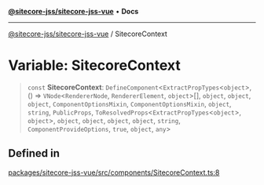 [**@sitecore-jss/sitecore-jss-vue**](../README.md) • **Docs**

***

[@sitecore-jss/sitecore-jss-vue](../README.md) / SitecoreContext

# Variable: SitecoreContext

> `const` **SitecoreContext**: `DefineComponent`\<`ExtractPropTypes`\<`object`\>, () => `VNode`\<`RendererNode`, `RendererElement`, `object`\>[], `object`, `object`, `object`, `ComponentOptionsMixin`, `ComponentOptionsMixin`, `object`, `string`, `PublicProps`, `ToResolvedProps`\<`ExtractPropTypes`\<`object`\>, `object`\>, `object`, `object`, `object`, `object`, `string`, `ComponentProvideOptions`, `true`, `object`, `any`\>

## Defined in

[packages/sitecore-jss-vue/src/components/SitecoreContext.ts:8](https://github.com/Sitecore/jss/blob/991c8f57eceef710471966b7c855981e4aac1ded/packages/sitecore-jss-vue/src/components/SitecoreContext.ts#L8)
